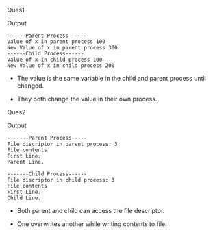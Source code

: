 Ques1 

Output
```
------Parent Process------
Value of x in parent process 100
New Value of x in parent process 300
------Child Process------
Value of x in child process 100
New Value of x in child process 200

```
* The value is the same variable in the child and parent process until changed.

* They both change the value in their own process.

Ques2 

Output
```
-------Parent Process-----
File discriptor in parent process: 3
File contents
First Line.
Parent Line.

-------Child Process------
File discriptor in child process: 3
File contents
First Line.
Child Line.

```
* Both parent and child can access the file descriptor.

* One overwrites another while writing contents to file.
